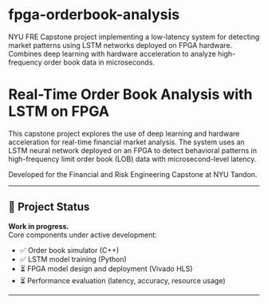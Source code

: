 # fpga-orderbook-analysis
NYU FRE Capstone project implementing a low-latency system for detecting market patterns using LSTM networks deployed on FPGA hardware. Combines deep learning with hardware acceleration to analyze high-frequency order book data in microseconds.

# Real-Time Order Book Analysis with LSTM on FPGA

This capstone project explores the use of deep learning and hardware acceleration for real-time financial market analysis. The system uses an LSTM neural network deployed on an FPGA to detect behavioral patterns in high-frequency limit order book (LOB) data with microsecond-level latency.

Developed for the Financial and Risk Engineering Capstone at NYU Tandon.

---

## 🚧 Project Status

**Work in progress.**  
Core components under active development:

- ✅ Order book simulator (C++)
- ✅ LSTM model training (Python)
- ⏳ FPGA model design and deployment (Vivado HLS)
- ⏳ Performance evaluation (latency, accuracy, resource usage)

---
